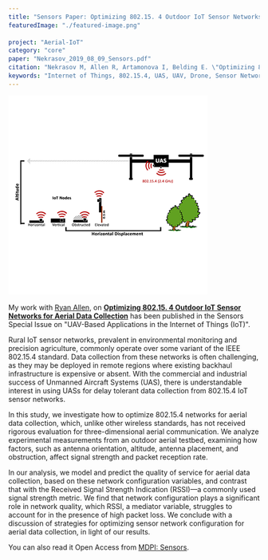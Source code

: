 ```yaml
---
title: "Sensors Paper: Optimizing 802.15. 4 Outdoor IoT Sensor Networks for Aerial Data Collection"
featuredImage: "./featured-image.png" 

project: "Aerial-IoT"
category: "core"
paper: "Nekrasov_2019_08_09_Sensors.pdf"
citation: "Nekrasov M, Allen R, Artamonova I, Belding E. \"Optimizing 802.15. 4 Outdoor IoT Sensor Networks for Aerial Data Collection\". MDPI Journal of Sensors, 19(16), p. 3479.  2019."
keywords: "Internet of Things, 802.15.4, UAS, UAV, Drone, Sensor Network,Wireless Networks, Precision Agriculture, Aerial networks."
---
```



<div class="img-right"><img src="./featured-image.png" alt="IoT Sensing ProjectPreview"></div>

My work with [Ryan Allen](https://www.linkedin.com/in/ryan-allen-ba5560124/), on **[Optimizing 802.15. 4 Outdoor IoT Sensor Networks for Aerial Data Collection](/papers/Nekrasov_2019_08_09_Sensors.pdf)** has been published in the Sensors Special Issue on "UAV-Based Applications in the Internet of Things (IoT)". 


Rural IoT sensor networks, prevalent in environmental monitoring and precision agriculture, commonly operate over some variant of the IEEE 802.15.4 standard. Data collection from these networks is often challenging, as they may be deployed in remote regions where existing backhaul infrastructure is expensive or absent. With the commercial and industrial success of Unmanned Aircraft Systems (UAS), there is understandable interest in using UASs for delay tolerant data collection from 802.15.4 IoT sensor networks. 

In this study, we investigate how to optimize 802.15.4 networks for aerial data collection, which, unlike other wireless standards, has not received rigorous evaluation for three-dimensional aerial communication. We analyze experimental measurements from an outdoor aerial testbed, examining how factors, such as antenna orientation, altitude, antenna placement, and obstruction, affect signal strength and packet reception rate. 

In our analysis, we model and predict the quality of service for aerial data collection, based on these network configuration variables, and contrast that with the Received Signal Strength Indication (RSSI)—a commonly used signal strength metric. We find that network configuration plays a significant role in network quality, which RSSI, a mediator variable, struggles to account for in the presence of high packet loss. We conclude with a discussion of strategies for optimizing sensor network configuration for aerial data collection, in light of our results.

You can also read it Open Access from [MDPI: Sensors](https://www.mdpi.com/1424-8220/19/16/3479/htm).

